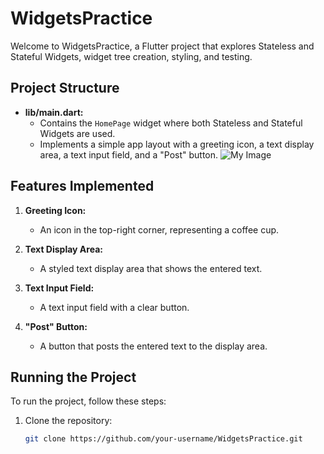 # WidgetsPractice

Welcome to WidgetsPractice, a Flutter project that explores Stateless and Stateful Widgets, widget tree creation, styling, and testing.

## Project Structure

- **lib/main.dart:**
  - Contains the `HomePage` widget where both Stateless and Stateful Widgets are used.
  - Implements a simple app layout with a greeting icon, a text display area, a text input field, and a "Post" button.
  ![My Image](images/demo.jpg)

## Features Implemented

1. **Greeting Icon:**
   - An icon in the top-right corner, representing a coffee cup.

2. **Text Display Area:**
   - A styled text display area that shows the entered text.

3. **Text Input Field:**
   - A text input field with a clear button.

4. **"Post" Button:**
   - A button that posts the entered text to the display area.

## Running the Project

To run the project, follow these steps:

1. Clone the repository:
   ```bash
   git clone https://github.com/your-username/WidgetsPractice.git
